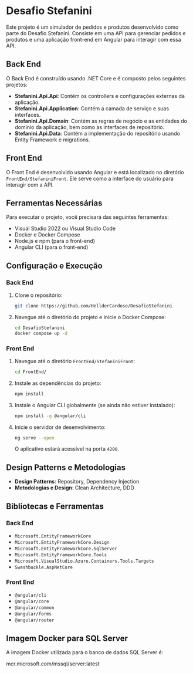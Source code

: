 # Desafio Stefanini

Este projeto é um simulador de pedidos e produtos desenvolvido como parte do Desafio Stefanini. Consiste em uma API para gerenciar pedidos e produtos e uma aplicação front-end em Angular para interagir com essa API.

## Back End

O Back End é construído usando .NET Core e é composto pelos seguintes projetos:

- **Stefanini.Api.Api**: Contém os controllers e configurações externas da aplicação.
- **Stefanini.Api.Application**: Contém a camada de serviço e suas interfaces.
- **Stefanini.Api.Domain**: Contém as regras de negócio e as entidades do domínio da aplicação, bem como as interfaces de repositório.
- **Stefanini.Api.Data**: Contém a implementação do repositório usando Entity Framework e migrations.

## Front End

O Front End é desenvolvido usando Angular e está localizado no diretório `FrontEnd/StefaniniFront`. Ele serve como a interface do usuário para interagir com a API.

## Ferramentas Necessárias

Para executar o projeto, você precisará das seguintes ferramentas:

- Visual Studio 2022 ou Visual Studio Code
- Docker e Docker Compose
- Node.js e npm (para o front-end)
- Angular CLI (para o front-end)

## Configuração e Execução

### Back End

1. Clone o repositório:
    ```bash
    git clone https://github.com/HellderCardoso/DesafioStefanini
    ```

2. Navegue até o diretório do projeto e inicie o Docker Compose:
    ```bash
    cd DesafioStefanini
    docker compose up -d
    ```

### Front End

1. Navegue até o diretório `FrontEnd/StefaniniFront`:
    ```bash
    cd FrontEnd/
    ```

2. Instale as dependências do projeto:
    ```bash
    npm install
    ```

3. Instale o Angular CLI globalmente (se ainda não estiver instalado):
    ```bash
    npm install -g @angular/cli
    ```

4. Inicie o servidor de desenvolvimento:
    ```bash
    ng serve --open
    ```

   O aplicativo estará acessível na porta `4200`.

## Design Patterns e Metodologias

- **Design Patterns**: Repository, Dependency Injection
- **Metodologias e Design**: Clean Architecture, DDD

## Bibliotecas e Ferramentas

### Back End

- `Microsoft.EntityFrameworkCore`
- `Microsoft.EntityFrameworkCore.Design`
- `Microsoft.EntityFrameworkCore.SqlServer`
- `Microsoft.EntityFrameworkCore.Tools`
- `Microsoft.VisualStudio.Azure.Containers.Tools.Targets`
- `Swashbuckle.AspNetCore`

### Front End

- `@angular/cli`
- `@angular/core`
- `@angular/common`
- `@angular/forms`
- `@angular/router`

## Imagem Docker para SQL Server

A imagem Docker utilizada para o banco de dados SQL Server é:

mcr.microsoft.com/mssql/server:latest
